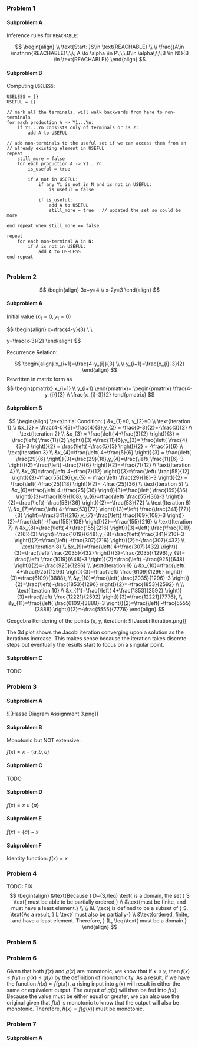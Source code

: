 ### Problem 1

#### Subproblem A

Inference rules for `REACHABLE`:

$$
\begin{align} \\
\text{Start: }S\in \text{REACHABLE} \\ \\
\frac{{A\in \mathrm{REACHABLE}\;\;\; A \to \alpha \in P\;\;\;B\in \alpha\;\;\;B \in N}}{B \in \text{REACHABLE}}
\end{align}
$$


#### Subproblem B

Computing `USELESS`:

```pseudo
USELESS = {}
USEFUL = {}

// mark all the terminals, will walk backwards from here to non-terminals
for each production A -> Y1...Yn:
	if Y1...Yn consists only of terminals or is ε:
		add A to USEFUL

// add non-terminals to the useful set if we can access them from an
// already existing element in USEFUL
repeat
	still_more = false
	for each production A -> Y1...Yn
		is_useful = true
		
		if A not in USEFUL:
			if any Yi is not in N and is not in USEFUL:
				is_useful = false
			
			if is_useful:
				add A to USEFUL
				still_more = true	// updated the set so could be more
						
end repeat when still_more == false

repeat 
	for each non-terminal A in N:
		if A is not in USEFUL:
			add A to USELESS
end repeat
				
```

### Problem 2

$$
\begin{align}
3x+y=4 \\
x-2y=3
\end{align}
$$

#### Subproblem A

Initial value $(x_{1}=0,y_{1}=0)$ 

$$
\begin{align}
x=\frac{4-y}{3} \\ \\

y=\frac{x-3}{2}
\end{align}
$$

Recurrence Relation: 

$$
\begin{align}
x_{i+1}=\frac{4-y_{i}}{3} \\
 \\
y_{i+1}=\frac{x_{i}-3}{2}
\end{align}
$$
Rewritten in matrix form as
$$
\begin{pmatrix}
x_{i+1} \\
y_{i+1}
\end{pmatrix}=
\begin{pmatrix}
\frac{4-y_{i}}{3} \\
\frac{x_{i}-3}{2}
\end{pmatrix}
$$

#### Subproblem B

$$
\begin{align}
\text{Initial Condition: }
&x_{1}=0, y_{2}=0 \\
\text{Iteration 1} \\
&x_{2} = \frac{4-0}{3}=\frac{4}{3},y_{2} = \frac{0-3}{2}=-\frac{3}{2} \\
\text{Iteration 2} \\
&x_{3} = \frac{\left( 4+\frac{3}{2} \right)}{3} = \frac{\left( \frac{11}{2} \right)}{3}=\frac{11}{6},y_{3}= \frac{\left( \frac{4}{3}-3 \right)}{2} = \frac{\left( -\frac{5}{3} \right)}{2} = -\frac{5}{6} \\
\text{Iteration 3} \\
&x_{4}=\frac{\left( 4+\frac{5}{6} \right)}{3} = \frac{\left( \frac{29}{6} \right)}{3}=\frac{29}{18},y_{4}=\frac{\left( \frac{11}{6}-3 \right)}{2}=\frac{\left( -\frac{7}{6} \right)}{2}=-\frac{7}{12} \\
\text{Iteration 4} \\
&x_{5}=\frac{\left( 4+\frac{7}{12} \right)}{3}=\frac{\left( \frac{55}{12} \right)}{3}=\frac{55}{36},y_{5} = \frac{\left( \frac{29}{18}-3 \right)}{2} = \frac{\left( -\frac{25}{18} \right)}{2}= -\frac{25}{36} \\
\text{Iteration 5} \\
&x_{6}=\frac{\left( 4+\frac{25}{36} \right)}{3}=\frac{\left( \frac{169}{36} \right)}{3}=\frac{169}{108}, y_{6}=\frac{\left( \frac{55}{36}-3 \right)}{2}=\frac{\left( -\frac{53}{36} \right)}{2}=-\frac{53}{72} \\
\text{Iteration 6} \\
&x_{7}=\frac{\left( 4+\frac{53}{72} \right)}{3}=\left( \frac{\frac{341}{72}}{3} \right)=\frac{341}{216},y_{7}=\frac{\left( \frac{169}{108}-3 \right)}{2}=\frac{\left( -\frac{155}{108} \right)}{2}=-\frac{155}{216} \\
\text{Iteration 7} \\
&x_{8}=\frac{\left( 4+\frac{155}{216} \right)}{3}=\left( \frac{\frac{1019}{216}}{3} \right)=\frac{1019}{648},y_{8}=\frac{\left( \frac{341}{216}-3 \right)}{2}=\frac{\left( -\frac{307}{216} \right)}{2}=-\frac{307}{432} \\
\text{Iteration 8} \\
&x_{9}=\frac{\left( 4+\frac{307}{432} \right)}{3}=\frac{\left( \frac{2035}{432} \right)}{3}=\frac{2035}{1296},y_{9}= \frac{\left( \frac{1019}{648}-3 \right)}{2}=\frac{\left( -\frac{925}{648} \right)}{2}=-\frac{925}{1296} \\
\text{Iteration 9} \\
&x_{10}=\frac{\left( 4+\frac{925}{1296} \right)}{3}=\frac{\left( \frac{6109}{1296} \right)}{3}=\frac{6109}{3888}, \\
&y_{10}=\frac{\left( \frac{2035}{1296}-3 \right)}{2}=\frac{\left( -\frac{1853}{1296} \right)}{2}=-\frac{1853}{2592} \\
\\
\text{Iteration 10} \\
&x_{11}=\frac{\left( 4+\frac{1853}{2592} \right)}{3}=\frac{\left( \frac{12221}{2592} \right)}{3}=\frac{12221}{7776}, \\
&y_{11}=\frac{\left( \frac{6109}{3888}-3 \right)}{2}=\frac{\left( -\frac{5555}{3888} \right)}{2}=-\frac{5555}{7776}
\end{align}
$$

Geogebra Rendering of the points (x, y, iteration):
![[Jacobi Iteration.png]]

The 3d plot shows the Jacobi iteration converging upon a solution as the iterations increase. This makes sense because the iteration takes discrete steps but eventually the results start to focus on a singular point.

#### Subproblem C

TODO

### Problem 3

#### Subproblem A

![[Hasse Diagram Assignment 3.png]]

#### Subproblem B

Monotonic but NOT extensive:

$f(x) = x-\{a,b,c\}$

#### Subproblem C

TODO
#### Subproblem D

$f(x)=x \cup \{a\}$

#### Subproblem E

$f(x)=\{a\}-x$

#### Subproblem F

Identity function: $f(x) = x$

### Problem 4

TODO: FIX
$$
\begin{align}
&\text{Because } D=(S,\leq) \text{ is a domain, the set } S \text{ must be able to be partially ordered,} \\
&\text{must be finite, and must have a least element.} \\
 \\
&L \text{ is defined to be a subset of } S. \text{As a result, } L \text{ must also be partially-} \\
&\text{ordered, finite, and have a least element. Therefore, } (L, \leq)\text{ must be a domain.}
\end{align}
$$

### Problem 5


### Problem 6

Given that both $f(x)$ and $g(x)$ are monotonic, we know that if $x \leq y$, then $f(x)\leq f(y)\cap g(x) \leq g(y)$ by the definition of monotonicity. As a result, if we have the function $h(x)=f(g(x))$, a rising input into $g(x)$ will result in either the same or equivalent output. The output of $g(x)$ will then be fed into $f(x)$. Because the value must be either equal or greater, we can also use the original given that $f(x)$ is monotonic to know that the output will also be monotonic. $\text{Therefore, } h(x)=f(g(x))\text{ must be monotonic.}$


### Problem 7

#### Subproblem A

